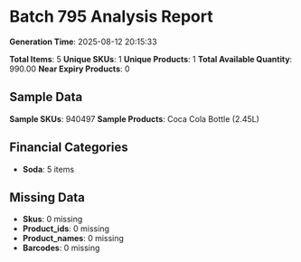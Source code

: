 # Batch 795 Analysis Report

**Generation Time**: 2025-08-12 20:15:33

**Total Items**: 5
**Unique SKUs**: 1
**Unique Products**: 1
**Total Available Quantity**: 990.00
**Near Expiry Products**: 0

## Sample Data
**Sample SKUs**: 940497
**Sample Products**: Coca Cola Bottle (2.45L)

## Financial Categories
- **Soda**: 5 items

## Missing Data
- **Skus**: 0 missing
- **Product_ids**: 0 missing
- **Product_names**: 0 missing
- **Barcodes**: 0 missing
